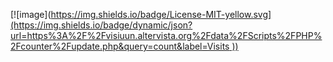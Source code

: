 [![image]([https://img.shields.io/badge/License-MIT-yellow.svg](https://img.shields.io/badge/dynamic/json?url=https%3A%2F%2Fvisiuun.altervista.org%2Fdata%2FScripts%2FPHP%2Fcounter%2Fupdate.php&query=count&label=Visits
))](https://visiuun.com)
